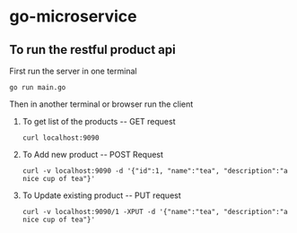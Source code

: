 # go-microservice

## To run the restful product api

First run the server in one terminal


```go run main.go```


Then in another terminal or browser run the client

1. To get list of the products -- GET request

    ```curl localhost:9090```

2. To Add new product -- POST Request

    ```curl -v localhost:9090 -d '{"id":1, "name":"tea", "description":"a nice cup of tea"}'```


3. To Update existing product -- PUT request

    ```curl -v localhost:9090/1 -XPUT -d '{"name":"tea", "description":"a nice cup of tea"}'```


